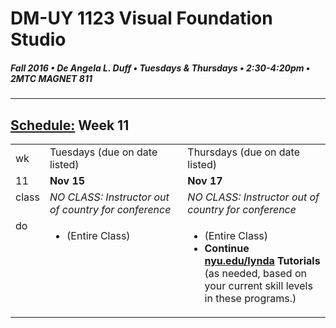 # DM-UY 1123 Visual Foundation Studio
##### Fall 2016 • De Angela L. Duff • Tuesdays & Thursdays • 2:30-4:20pm • 2MTC MAGNET 811 
---
## [Schedule:](dm1123_schedule_overview.md) Week 11

<table>
<tr>
<td>wk</td>
<td>Tuesdays (due on date listed)</td>
<td>Thursdays (due on date listed)</td>
</tr>
<tr>
  <td valign="top">11</td>
  <td valign="top"><strong>Nov 15</strong></td>
  <td valign="top"><strong>Nov 17</strong></td>
</tr>
<tr>
  <td valign="top">class</td>
  

  <td valign="top" width="48%"><i>NO CLASS: Instructor out of country for conference</i></td>  
  <td valign="top" width="48%"><i>NO CLASS: Instructor out of country for conference</i></td>

</tr>



<!-- do -->
<tr>
  <td valign="top">do</td>
  
  

<td valign="top">
  <ul>
<li><strong><a href="dm1123vfs_projects_interface.md"></a></strong> (Entire Class)</li></ul></td>

<td valign="top">
  <ul>

  <li><strong><a href="dm1123vfs_projects_interface.md"></a></strong> (Entire Class)</li>

  <li><strong>Continue <a href="http://nyu.edu/lynda">nyu.edu/lynda</a> Tutorials</strong> (as needed, based on your current skill levels in these programs.)</li>
  </ul></td>
</tr>
</table>

